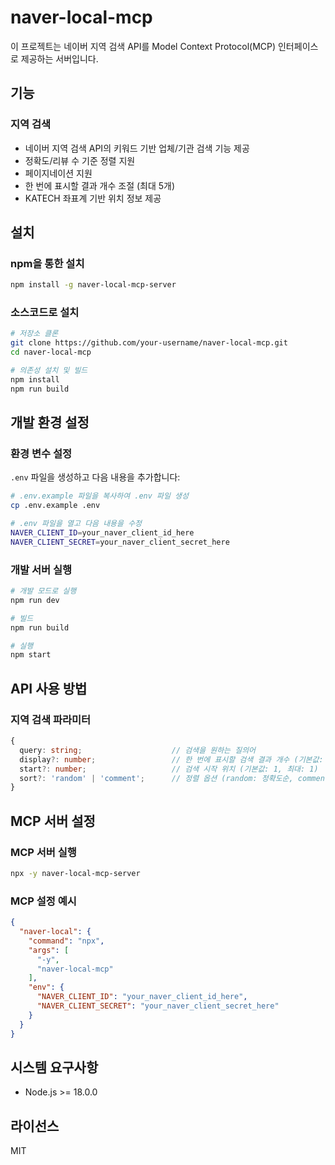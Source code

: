 # naver-local-mcp

이 프로젝트는 네이버 지역 검색 API를 Model Context Protocol(MCP) 인터페이스로 제공하는 서버입니다.

## 기능

### 지역 검색

* 네이버 지역 검색 API의 키워드 기반 업체/기관 검색 기능 제공
* 정확도/리뷰 수 기준 정렬 지원
* 페이지네이션 지원
* 한 번에 표시할 결과 개수 조절 (최대 5개)
* KATECH 좌표계 기반 위치 정보 제공

## 설치

### npm을 통한 설치

```bash
npm install -g naver-local-mcp-server
```

### 소스코드로 설치

```bash
# 저장소 클론
git clone https://github.com/your-username/naver-local-mcp.git
cd naver-local-mcp

# 의존성 설치 및 빌드
npm install
npm run build
```

## 개발 환경 설정

### 환경 변수 설정

`.env` 파일을 생성하고 다음 내용을 추가합니다:

```bash
# .env.example 파일을 복사하여 .env 파일 생성
cp .env.example .env

# .env 파일을 열고 다음 내용을 수정
NAVER_CLIENT_ID=your_naver_client_id_here
NAVER_CLIENT_SECRET=your_naver_client_secret_here
```

### 개발 서버 실행

```bash
# 개발 모드로 실행
npm run dev

# 빌드
npm run build

# 실행
npm start
```

## API 사용 방법

### 지역 검색 파라미터

```typescript
{
  query: string;                    // 검색을 원하는 질의어
  display?: number;                 // 한 번에 표시할 검색 결과 개수 (기본값: 1, 최대: 5)
  start?: number;                   // 검색 시작 위치 (기본값: 1, 최대: 1)
  sort?: 'random' | 'comment';      // 정렬 옵션 (random: 정확도순, comment: 리뷰 수순)
}
```

## MCP 서버 설정

### MCP 서버 실행

```bash
npx -y naver-local-mcp-server
```

### MCP 설정 예시

```json
{
  "naver-local": {
    "command": "npx",
    "args": [
      "-y",
      "naver-local-mcp"
    ],
    "env": {
      "NAVER_CLIENT_ID": "your_naver_client_id_here",
      "NAVER_CLIENT_SECRET": "your_naver_client_secret_here"
    }
  }
}
```

## 시스템 요구사항

* Node.js >= 18.0.0

## 라이선스

MIT
